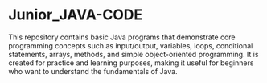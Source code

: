 # Junior_JAVA-CODE
This repository contains basic Java programs that demonstrate core programming concepts such as input/output, variables, loops, conditional statements, arrays, methods, and simple object-oriented programming. It is created for practice and learning purposes, making it useful for beginners who want to understand the fundamentals of Java.

